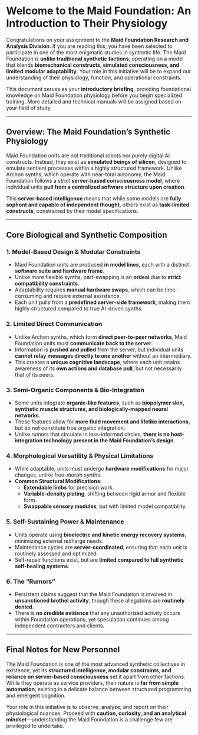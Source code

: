 # **Welcome to the Maid Foundation: An Introduction to Their Physiology**

Congratulations on your assignment to the **Maid Foundation Research and Analysis Division**. If you are reading this, you have been selected to participate in one of the most enigmatic studies in synthetic life. The Maid Foundation is **unlike traditional synthetic factions**, operating on a model that blends **biomechanical constructs, simulated consciousness, and limited modular adaptability**. Your role in this initiative will be to expand our understanding of their physiology, function, and operational constraints.

This document serves as your **introductory briefing**, providing foundational knowledge on Maid Foundation physiology before you begin specialized training. More detailed and technical manuals will be assigned based on your field of study.

---

## **Overview: The Maid Foundation’s Synthetic Physiology**

Maid Foundation units are not traditional robots nor purely digital AI constructs. Instead, they exist as **simulated beings of silicon**, designed to emulate sentient processes within a highly structured framework. Unlike Archon synths, which operate with near-total autonomy, the Maid Foundation follows a strict **server-based consciousness model**, where individual units **pull from a centralized software structure upon creation**.

This **server-based intelligence** means that while some models are **fully sophont and capable of independent thought**, others exist as **task-limited constructs**, constrained by their model specifications.

---

## **Core Biological and Synthetic Composition**

### **1. Model-Based Design & Modular Constraints**
- Maid Foundation units are produced **in model lines**, each with a distinct **software suite and hardware frame**.
- Unlike more flexible synths, part-swapping is an **ordeal** due to **strict compatibility constraints**.
- Adaptability requires **manual hardware swaps**, which can be time-consuming and require external assistance.
- Each unit pulls from a **predefined server-side framework**, making them highly structured compared to true AI-driven synths.

### **2. Limited Direct Communication**
- Unlike Archon synths, which form **direct peer-to-peer networks**, Maid Foundation units must **communicate back to the server**.
- Information is **pushed and pulled** from the server, but individual units **cannot relay messages directly to one another** without an intermediary.
- This creates a **unique cognitive landscape**, where each unit retains awareness of its **own actions and database pull**, but not necessarily that of its peers.

### **3. Semi-Organic Components & Bio-Integration**
- Some units integrate **organic-like features**, such as **biopolymer skin, synthetic muscle structures, and biologically-mapped neural networks**.
- These features allow for **more fluid movement and lifelike interactions**, but do not constitute true organic integration.
- Unlike rumors that circulate in less-informed circles, **there is no host-integration technology present in the Maid Foundation’s design**.

### **4. Morphological Versatility & Physical Limitations**
- While adaptable, units must undergo **hardware modifications** for major changes, unlike free-morph synths.
- **Common Structural Modifications:**
  - **Extendable limbs** for precision work.
  - **Variable-density plating**, shifting between rigid armor and flexible form.
  - **Swappable sensory modules**, but with limited model compatibility.

### **5. Self-Sustaining Power & Maintenance**
- Units operate using **bioelectric and kinetic energy recovery systems**, minimizing external recharge needs.
- Maintenance cycles are **server-coordinated**, ensuring that each unit is routinely assessed and optimized.
- Self-repair functions exist, but are **limited compared to full synthetic self-healing systems**.

### **6. The “Rumors”**
- Persistent claims suggest that the Maid Foundation is involved in **unsanctioned brothel activity**, though these allegations are **routinely denied**.
- There is **no credible evidence** that any unauthorized activity occurs within Foundation operations, yet speculation continues among independent contractors and clients.

---

## **Final Notes for New Personnel**
The Maid Foundation is one of the most advanced synthetic collectives in existence, yet its **structured intelligence, modular constraints, and reliance on server-based consciousness** set it apart from other factions. While they operate as service providers, their nature is **far from simple automation**, existing in a delicate balance between structured programming and emergent cognition.

Your role in this initiative is to observe, analyze, and report on their physiological nuances. Proceed with **caution, curiosity, and an analytical mindset**—understanding the Maid Foundation is a challenge few are privileged to undertake.
